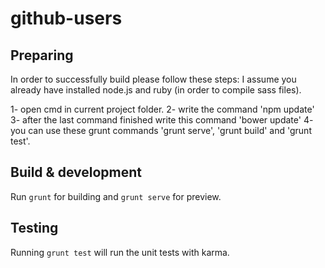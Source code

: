 # github-users

## Preparing

In order to successfully build please follow these steps:
I assume you already have installed node.js and ruby (in order to compile sass files).

1- open cmd in current project folder.
2- write the command 'npm update'
3- after the last command finished write this command 'bower update'
4- you can use these grunt commands 'grunt serve', 'grunt build' and 'grunt test'.

## Build & development

Run `grunt` for building and `grunt serve` for preview.

## Testing

Running `grunt test` will run the unit tests with karma.
